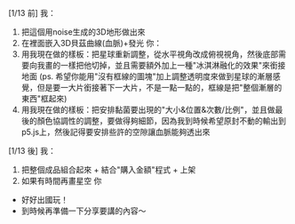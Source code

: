 
[1/13 前]
我：
1. 把這個用noise生成的3D地形做出來
2. 在裡面嵌入3D貝茲曲線(血脈)+發光
你：
1. 用我現在做的樣板：把星球重新調整，從水平視角改成俯視視角，然後底部需要向我畫的一樣把他切掉，並且需要額外加上一種"冰淇淋融化的效果"來銜接地面 (ps. 希望你能用"沒有框線的圖塊"加上調整透明度來做到星球的漸層感覺，但是要一大片銜接著下一大片，不是一點一點的，框線是把"整個漸層的東西"框起來)
2. 用我現在做的樣板：把安排黏菌要出現的"大小&位置&次數/比例"，並且做最後的顏色協調性的調整，要做得夠細節，因為我到時候希望原封不動的輸出到p5.js上，然後記得要安排些許的空隙讓血脈能夠透出來

[1/13 後]
我：
1. 把整個成品組合起來 + 結合"購入金額"程式 + 上架
2. 如果有時間再畫星空
你
- 好好出國玩！
- 到時候再準備一下分享要講的內容～